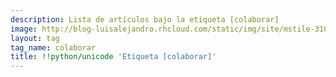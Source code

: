 ```yaml
---
description: Lista de artículos bajo la etiqueta [colaborar]
image: http://blog-luisalejandro.rhcloud.com/static/img/site/mstile-310x310.png
layout: tag
tag_name: colaborar
title: !!python/unicode 'Etiqueta [colaborar]'
---
```


